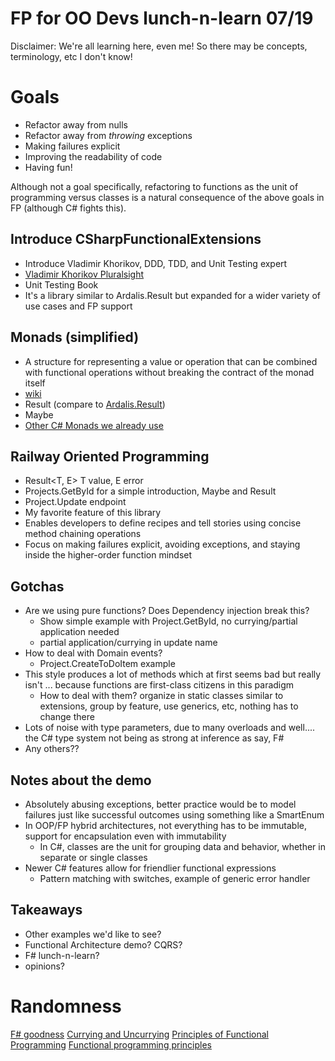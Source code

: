 # FP for OO Devs lunch-n-learn 07/19

Disclaimer: We're all learning here, even me! So there may be concepts, terminology, etc I don't know! 

# Goals
- Refactor away from nulls
- Refactor away from _throwing_ exceptions
- Making failures explicit
- Improving the readability of code
- Having fun!

Although not a goal specifically, refactoring to functions as the unit of programming versus classes is a natural consequence of the above goals in FP (although C# fights this).

## Introduce CSharpFunctionalExtensions
  - Introduce Vladimir Khorikov, DDD, TDD, and Unit Testing expert
  - [Vladimir Khorikov Pluralsight](https://www.pluralsight.com/authors/vladimir-khorikov)
  - Unit Testing Book
  - It's a library similar to Ardalis.Result but expanded for a wider variety of use cases and FP support

## Monads (simplified)
  - A structure for representing a value or operation that can be combined with functional operations without breaking the contract of the monad itself
  - [wiki](https://en.wikipedia.org/wiki/Monad_(functional_programming))
  - Result (compare to [Ardalis.Result](https://github.com/ardalis/Result/blob/0f54000ed05addaaadd973f28cc08bf131af788f/sample/Ardalis.Result.Sample.Core/Services/WeatherService.cs#L84))
  - Maybe
  - [Other C# Monads we already use](https://ericlippert.com/category/monads/page/2/)

## Railway Oriented Programming
  - Result<T, E> T value, E error
  - Projects.GetById for a simple introduction, Maybe and Result
  - Project.Update endpoint
  - My favorite feature of this library
  - Enables developers to define recipes and tell stories using concise method chaining operations
  - Focus on making failures explicit, avoiding exceptions, and staying inside the higher-order function mindset

## Gotchas
  - Are we using pure functions? Does Dependency injection break this?
    - Show simple example with Project.GetById, no currying/partial application needed
    - partial application/currying in update name
  - How to deal with Domain events?
    - Project.CreateToDoItem example
  - This style produces a lot of methods which at first seems bad but really isn't ... because functions are first-class citizens in this paradigm 
    - How to deal with them? organize in static classes similar to extensions, group by feature, use generics, etc, nothing has to change there 
  - Lots of noise with type parameters, due to many overloads and well.... the C# type system not being as strong at inference as say, F#
  - Any others??


## Notes about the demo
  - Absolutely abusing exceptions, better practice would be to model failures just like successful outcomes using something like a SmartEnum
  - In OOP/FP hybrid architectures, not everything has to be immutable, support for encapsulation even with immutability
    - In C#, classes are the unit for grouping data and behavior, whether in separate or single classes
  - Newer C# features allow for friendlier functional expressions
    - Pattern matching with switches, example of generic error handler

## Takeaways
  - Other examples we'd like to see?
  - Functional Architecture demo? CQRS?
  - F# lunch-n-learn?
  - opinions?


# Randomness
[F# goodness](https://github.com/NitroDevs/FShopOnWeb/blob/main/src/Microsoft.eShopWeb.Web/Home/Home.Page.fs)
[Currying and Uncurrying](https://medium.com/@adambene/currying-in-javascript-es6-540d2ad09400)
[Principles of Functional Programming](https://dev.to/jamesrweb/principles-of-functional-programming-4b7c)
[Functional programming principles](https://medium.com/@kumbhar.pradnya/functional-programming-principles-6f59bc6764ff)
